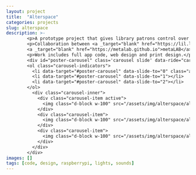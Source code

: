 ```yaml
---
layout: project
title:  "Alterspace"
categories: projects
slug: alterspace
description: >-
        <p>A prototype project that gives library patrons control over their space, allowing them to change the lights and sounds.</p>
        <p>Collaboration between <a _target="blank" href="https://lil.law.harvard.edu">Library Innovation Lab</a> and 
        <a _target="blank" href="https://metalab.github.io">metaLAB</a>.</p>
        <p>Work includes full app code, web design and print design.</p>
        <div id="poster-carousel" class='carousel slide' data-ride="carousel" data-interval="false">
        <ol class="carousel-indicators">
          <li data-target="#poster-carousel" data-slide-to="0" class="active"></li>
          <li data-target="#poster-carousel" data-slide-to="1"></li>
          <li data-target="#poster-carousel" data-slide-to="2"></li>
        </ol>
          <div class="carousel-inner">
            <div class="carousel-item active">
              <img class="d-block w-100" src="/assets/img/alterspace/alterspace-poster.png"/>
            </div>
            <div class="carousel-item">
              <img class="d-block w-100" src="/assets/img/alterspace/alterspace-purple.png"/>
            </div>
            <div class="carousel-item">
              <img class="d-block w-100" src="/assets/img/alterspace/alterspace-magenta.png"/>
            </div>
          </div>
        </div>
images: []
tags: [code, design, raspberrypi, lights, sounds]
---
```

